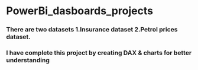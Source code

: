 # PowerBi_dasboards_projects

### There are two datasets 1.Insurance dataset 2.Petrol prices dataset.
### I have complete this project by creating DAX & charts for better understanding 
